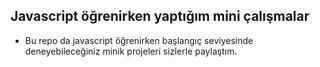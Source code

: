 ## Javascript öğrenirken yaptığım mini çalışmalar

+ Bu repo da javascript öğrenirken başlangıç seviyesinde deneyebileceğiniz minik projeleri sizlerle paylaştım.